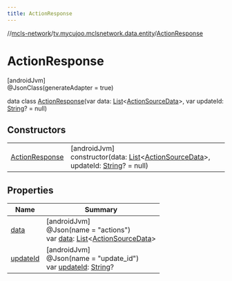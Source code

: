 ```yaml
---
title: ActionResponse
---
```

//[mcls-network](../../../index.html)/[tv.mycujoo.mclsnetwork.data.entity](../index.html)/[ActionResponse](index.html)



# ActionResponse



[androidJvm]\
@JsonClass(generateAdapter = true)



data class [ActionResponse](index.html)(var data: [List](https://kotlinlang.org/api/latest/jvm/stdlib/kotlin.collections/-list/index.html)&lt;[ActionSourceData](../../tv.mycujoo.mclsnetwork.domain.entity/-action-source-data/index.html)&gt;, var updateId: [String](https://kotlinlang.org/api/latest/jvm/stdlib/kotlin/-string/index.html)? = null)



## Constructors


| | |
|---|---|
| [ActionResponse](-action-response.html) | [androidJvm]<br>constructor(data: [List](https://kotlinlang.org/api/latest/jvm/stdlib/kotlin.collections/-list/index.html)&lt;[ActionSourceData](../../tv.mycujoo.mclsnetwork.domain.entity/-action-source-data/index.html)&gt;, updateId: [String](https://kotlinlang.org/api/latest/jvm/stdlib/kotlin/-string/index.html)? = null) |


## Properties


| Name | Summary |
|---|---|
| [data](data.html) | [androidJvm]<br>@Json(name = &quot;actions&quot;)<br>var [data](data.html): [List](https://kotlinlang.org/api/latest/jvm/stdlib/kotlin.collections/-list/index.html)&lt;[ActionSourceData](../../tv.mycujoo.mclsnetwork.domain.entity/-action-source-data/index.html)&gt; |
| [updateId](update-id.html) | [androidJvm]<br>@Json(name = &quot;update_id&quot;)<br>var [updateId](update-id.html): [String](https://kotlinlang.org/api/latest/jvm/stdlib/kotlin/-string/index.html)? |

